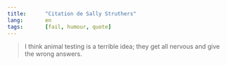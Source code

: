 ```yaml
---
title:      "Citation de Sally Struthers"
lang:       en
tags:       [fail, humour, quote]
---
```


> I think animal testing is a terrible idea; they get all nervous and give the wrong answers.
